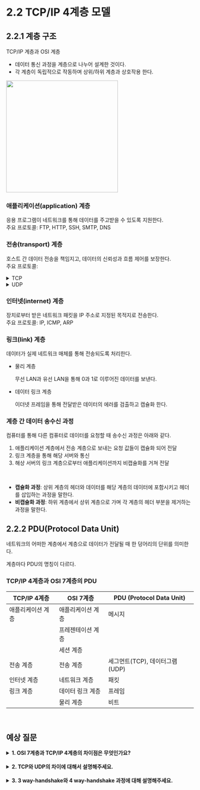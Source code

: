# 2.2 TCP/IP 4계층 모델

## 2.2.1 계층 구조

TCP/IP 계층과 OSI 계층
- 데이터 통신 과정을 계층으로 나누어 설계한 것이다.
- 각 계층이 독립적으로 작동하며 상위/하위 계층과 상호작용 한다.

<img src="https://upload.wikimedia.org/wikipedia/commons/thumb/d/d7/Application_Layer.png/220px-Application_Layer.png" height="300"/>

### 애플리케이션(application) 계층
응용 프로그램이 네트워크를 통해 데이터를 주고받을 수 있도록 지원한다. <br>
주요 프로토콜: FTP, HTTP, SSH, SMTP, DNS

### 전송(transport) 계층
호스트 간 데이터 전송을 책임지고, 데이터의 신뢰성과 흐름 제어를 보장한다. <br>
주요 프로토콜:
<details>
<summary>TCP</summary>

- 신뢰성 있는 연결형 서비스를 제공한다.
- 가상회선 패킷 교환 방식을 사용한다.
<img src="https://woovictory.github.io/img/virtual_circut_packet.png"/>

- 3-way-handshake
    
    TCP/IP 프로토콜에서 신뢰성 있는 연결을 성립하기 위해 사용하는 3단계 철차이다.
    클라이언트와 서버가 데이터를 교환하기 전 서로 통신 가능 여부를 확인하고, 연결을 설정하는 과정이다.

    **연결 성립 과정**
    1. 클라이언트는 서버에 SYN(A) 패킷을 보낸다.
    2. 서버는 SYN을 수신하고 ACK(A + 1)와 SYN(B)을 보낸다.
    3. 클라이언트는 ACK와 SYN 패킷을 받고 ACK(B + 1)을 서버로 보낸다.
    <img src="https://media.geeksforgeeks.org/wp-content/uploads/TCP-connection-1.png"/>
- 4-way-handshake

    TCP가 연결을 해제할 때 수행되는 절차이다. 

    **연결 해제 과정** 
    1. 클라이언트가 서버에 FIN 세그먼트를 전송하고, FIN_WAIT_1 상태로 전환하여 서버의 응답을 기다린다.
    2. 서버는 클라이언트에 ACK 세그먼트를 전송한다.
    3. 일정시간 이후에 클라이언트에 FIN 세그먼트를 보낸다.
    4. 클라이언트는 TIME_WAIT 상태가 되고, 서버로 ACK를 보내 서버의 연결을 닫는다.
    5. 클라이언트는 일정 시간 대기 후 연결을 닫는다. 
    <img src="https://media.geeksforgeeks.org/wp-content/uploads/CN.png"/>

</details>

<details>
<summary>UDP</summary>
- 비연결형 서비스를 제공한다.
- 데이터그램 패킷 교환 방식을 사용한다.
<img src="https://woovictory.github.io/img/datagram_packet.png"/>
</details>

### 인터넷(internet) 계층
장치로부터 받은 네트워크 패킷을 IP 주소로 지정된 목적지로 전송한다. <br>
주요 프로토콜: IP, ICMP, ARP

### 링크(link) 계층
데이터가 실제 네트워크 매체를 통해 전송되도록 처리한다. 
- 물리 계층

    무선 LAN과 유선 LAN을 통해 0과 1로 이루어진 데이터를 보낸다.

- 데이터 링크 계층
    
    이더넷 프레임을 통해 전달받은 데이터의 에러를 검출하고 캡슐화 한다.

### 계층 간 데이터 송수신 과정
컴퓨터를 통해 다른 컴퓨터로 데이터를 요청할 때 송수신 과정은 아래와 같다.
1. 애플리케이션 계층에서 전송 계층으로 보내는 요청 값들이 캡슐화 되어 전달
2. 링크 계층을 통해 해당 서버와 통신
3. 해상 서버의 링크 계층으로부터 애플리케이션까지 비캡슐화를 거쳐 전달

<br>

- **캡슐화 과정**: 상위 계층의 헤더와 데이터를 해당 계층의 데이터에 포함시키고 헤더를 삽입하는 과정을 말한다.
- **비캡슐화 과정**: 하위 계층에서 상위 계층으로 가며 각 계층의 헤더 부분을 제거하는 과정을 말한다.

## 2.2.2 PDU(Protocol Data Unit)
네트워크의 어떠한 계층에서 계층으로 데이터가 전달될 때 한 덩어리의 단위를 의미한다.

계층마다 PDU의 명칭이 다르다.

### TCP/IP 4계층과 OSI 7계층의 PDU

| TCP/IP 4계층       | OSI 7계층             | PDU (Protocol Data Unit) |
|--------------------|-----------------------|---------------------------|
| 애플리케이션 계층       | 애플리케이션 계층         | 메시지                      |
|                    | 프레젠테이션 계층          |                       |
|                    | 세션 계층               |                       |
| 전송 계층            | 전송 계층               | 세그먼트(TCP), 데이터그램(UDP)  |
| 인터넷 계층          | 네트워크 계층           | 패킷                    |
| 링크 계층            | 데이터 링크 계층        | 프레임                     |
|                    | 물리 계층            | 비트                       |


<br>

## 예상 질문

<details> 
<summary><b>1. OSI 7계층과 TCP/IP 4계층의 차이점은 무엇인가요?</b></summary>

- OSI 모델은 7계층(물리, 데이터 링크, 네트워크, 전송, 세션, 표현, 응용)으로 구성되고, TCP/IP 모델은 4계층(네트워크 인터페이스, 인터넷, 전송, 응용)으로 구성된다.
- OSI 모델은 개념적 설계와 학습 목적으로 만들어진 참조 모델이고, TCP/IP는 실제 네트워크에서 동작하는 프로토콜 스택이다.
- TCP/IP는 실질적인 구현을 기반으로 하며, OSI는 이론적인 프레임워크를 제공한다.

</details>

<br>

<details> 
<summary><b>2. TCP와 UDP의 차이에 대해서 설명해주세요.</b></summary>

TCP
- 연결 설정을 통해 통신을 시작한다.
- 패킷의 순서와 무결성을 확인하며, 손실된 패킷은 재전송한다.
- 신뢰성 보장 때문에 속도가 느리다.

UDP
- 연결 설정 과정이 없어 TCP보다 속도가 빠르다.
- 패킷의 순서나 무결성을 확인하지 않는다.

</details>

<br>

<details> 
<summary><b>3. 3 way-handshake와 4 way-handshake 과정에 대해 설명해주세요.</b></summary>

**3-way handshake**: 통신할 네트워크 장치 간 논리적 접속 상태를 만들기 위해 사용한다.
1. 클라이언트가 서버로 SYN(연결 요청)을 보낸다.
2. 서버가 클라이언트에게 SYN + ACK(연결 요청 수락 및 응답)를 보낸다.
3. 클라이언트가 서버에게 ACK(연결 확인)를 보낸다.

<br>

**4-way handshake**: 데이터 유실을 방지하며 연결을 해제하기 위해 사용한다.
1. 클라이언트가 서버로 FIN(연결 종료 요청)을 보낸다.
2. 서버가 클라이언트에게 ACK(종료 요청 수락)를 보낸다.
3. 서버가 클라이언트에게 FIN(종료 요청)을 보낸다.
4. 클라이언트가 서버에게 ACK(종료 확인)를 보낸다.

</details>
